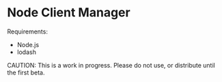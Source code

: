 Node Client Manager
===================

Requirements:

 - Node.js
 - lodash

CAUTION: This is a work in progress. Please do not use, or distribute until the first beta.
